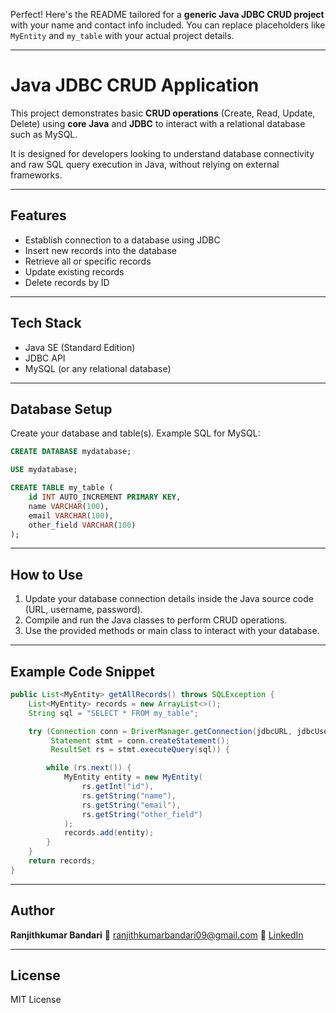 Perfect! Here's the README tailored for a **generic Java JDBC CRUD project** with your name and contact info included. You can replace placeholders like `MyEntity` and `my_table` with your actual project details.

---

# Java JDBC CRUD Application

This project demonstrates basic **CRUD operations** (Create, Read, Update, Delete) using **core Java** and **JDBC** to interact with a relational database such as MySQL.

It is designed for developers looking to understand database connectivity and raw SQL query execution in Java, without relying on external frameworks.

---

## Features

* Establish connection to a database using JDBC
* Insert new records into the database
* Retrieve all or specific records
* Update existing records
* Delete records by ID

---

## Tech Stack

* Java SE (Standard Edition)
* JDBC API
* MySQL (or any relational database)

---

## Database Setup

Create your database and table(s). Example SQL for MySQL:

```sql
CREATE DATABASE mydatabase;

USE mydatabase;

CREATE TABLE my_table (
    id INT AUTO_INCREMENT PRIMARY KEY,
    name VARCHAR(100),
    email VARCHAR(100),
    other_field VARCHAR(100)
);
```

---

## How to Use

1. Update your database connection details inside the Java source code (URL, username, password).
2. Compile and run the Java classes to perform CRUD operations.
3. Use the provided methods or main class to interact with your database.

---

## Example Code Snippet

```java
public List<MyEntity> getAllRecords() throws SQLException {
    List<MyEntity> records = new ArrayList<>();
    String sql = "SELECT * FROM my_table";

    try (Connection conn = DriverManager.getConnection(jdbcURL, jdbcUsername, jdbcPassword);
         Statement stmt = conn.createStatement();
         ResultSet rs = stmt.executeQuery(sql)) {

        while (rs.next()) {
            MyEntity entity = new MyEntity(
                rs.getInt("id"),
                rs.getString("name"),
                rs.getString("email"),
                rs.getString("other_field")
            );
            records.add(entity);
        }
    }
    return records;
}
```

---

## Author

**Ranjithkumar Bandari**
📧 [ranjithkumarbandari09@gmail.com](mailto:ranjithkumarbandari09@gmail.com)
🔗 [LinkedIn](https://www.linkedin.com/in/ranjithkumar-bandari-40963b254)

---

## License

MIT License



